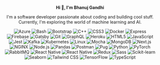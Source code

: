 <!-- Center-align text -->
<p align="center">
  <b>Hi 👋, I'm Bhanuj Gandhi</b>
</p>

<!-- About Me -->
<p align="center">
  I'm a software developer passionate about coding and building cool stuff. Currently, I'm exploring the world of machine learning and AI.
</p>

<!-- Languages and Tools Icons -->
<p align="center">
  <img src="https://img.icons8.com/color/48/000000/azure-1.png" alt="Azure">
  <img src="https://img.icons8.com/color/48/000000/console.png" alt="Bash">
  <img src="https://img.icons8.com/color/48/000000/bootstrap.png" alt="Bootstrap">
  <img src="https://img.icons8.com/color/48/000000/c-plus-plus-logo.png" alt="C++">
  <img src="https://img.icons8.com/color/48/000000/css3.png" alt="CSS3">
  <img src="https://img.icons8.com/color/48/000000/docker.png" alt="Docker">
  <img src="https://img.icons8.com/color/48/000000/express.png" alt="Express">
  <img src="https://img.icons8.com/color/48/000000/firebase.png" alt="Firebase">
  <img src="https://img.icons8.com/color/48/000000/gatsbyjs.png" alt="Gatsby">
  <img src="https://img.icons8.com/color/48/000000/git.png" alt="Git">
  <img src="https://img.icons8.com/color/48/000000/graphql.png" alt="GraphQL">
  <img src="https://img.icons8.com/color/48/000000/heroku.png" alt="Heroku">
  <img src="https://img.icons8.com/color/48/000000/html-5.png" alt="HTML5">
  <img src="https://img.icons8.com/color/48/000000/javascript.png" alt="JavaScript">
  <img src="https://img.icons8.com/color/48/000000/jest.png" alt="Jest">
  <img src="https://img.icons8.com/color/48/000000/apache-kafka.png" alt="Kafka">
  <img src="https://img.icons8.com/color/48/000000/kubernetes.png" alt="Kubernetes">
  <img src="https://img.icons8.com/color/48/000000/linux.png" alt="Linux">
  <img src="https://img.icons8.com/color/48/000000/mocha.png" alt="Mocha">
  <img src="https://img.icons8.com/color/48/000000/mongodb.png" alt="MongoDB">
  <img src="https://img.icons8.com/color/48/000000/next-js.png" alt="Next.js">
  <img src="https://img.icons8.com/color/48/000000/nginx.png" alt="NGINX">
  <img src="https://img.icons8.com/color/48/000000/nodejs.png" alt="Node.js">
  <img src="https://img.icons8.com/color/48/000000/pandas.png" alt="Pandas">
  <img src="https://img.icons8.com/color/48/000000/postman.png" alt="Postman">

  <img src="https://img.icons8.com/color/48/000000/pug.png" alt="Pug">
  <img src="https://img.icons8.com/color/48/000000/python.png" alt="Python">
  <img src="https://img.icons8.com/color/48/000000/pytorch.png" alt="PyTorch">
  <img src="https://img.icons8.com/color/48/000000/rabbitmq.png" alt="RabbitMQ">
  <img src="https://img.icons8.com/color/48/000000/react-native.png" alt="React Native">
  <img src="https://img.icons8.com/color/48/000000/react-native.png" alt="React Native">
  <img src="https://img.icons8.com/color/48/000000/redux.png" alt="Redux">
  <img src="https://img.icons8.com/color/48/000000/sass.png" alt="Sass">
  <img src="https://img.icons8.com/color/48/000000/scikit-learn.png" alt="Scikit-learn">
  <img src="https://img.icons8.com/color/48/000000/seaborn.png" alt="Seaborn">
  <img src="https://img.icons8.com/color/48/000000/tailwind-css.png" alt="Tailwind CSS">
  <img src="https://img.icons8.com/color/48/000000/tensorflow.png" alt="TensorFlow">
  <img src="https://img.icons8.com/color/48/000000/typescript.png" alt="TypeScript">
</p>
